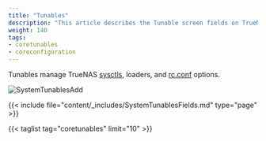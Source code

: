 ```yaml
---
title: "Tunables"
description: "This article describes the Tunable screen fields on TrueNAS CORE."
weight: 140
tags:
- coretunables
- coreconfiguration
---
```


Tunables manage TrueNAS [sysctls](https://www.freebsd.org/cgi/man.cgi?query=sysctl), loaders, and [rc.conf](https://www.freebsd.org/cgi/man.cgi?query=rc.conf) options.

![SystemTunablesAdd](/images/CORE/12.0/SystemTunablesAdd.png "Adding a Tunable")

{{< include file="content/_includes/SystemTunablesFields.md" type="page" >}}

{{< taglist tag="coretunables" limit="10" >}}
